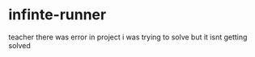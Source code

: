 # infinte-runner
teacher there was error in project i was trying to solve but it isnt getting solved
